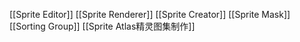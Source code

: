 [[Sprite Editor]]
[[Sprite Renderer]]
[[Sprite Creator]]
[[Sprite Mask]]
[[Sorting Group]]
[[Sprite Atlas精灵图集制作]]
